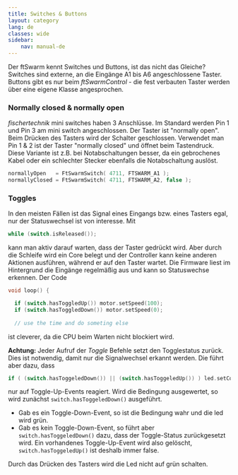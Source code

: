 ```yaml
---
title: Switches & Buttons
layout: category
lang: de
classes: wide
sidebar:
    nav: manual-de
---
```


Der ftSwarm kennt Switches und Buttons, ist das nicht das Gleiche? Switches sind externe, an die Eingänge A1 bis A6 angeschlossene Taster. Buttons gibt es nur beim *ftSwarmControl* - die fest verbauten Taster werden über eine eigene Klasse angesprochen.

### Normally closed & normally open

*fischertechnik* mini switches haben 3 Anschlüsse. Im Standard werden Pin 1 und Pin 3 am mini switch angeschlossen. Der Taster ist "normally open". Beim Drücken des Tasters wird der Schalter geschlossen. Verwendet man Pin  1 & 2 ist der Taster "normally closed" und öffnet beim Tastendruck. Diese Variante ist z.B. bei Notabschaltungen besser, da ein gebrochenes Kabel oder ein schlechter Stecker ebenfalls die Notabschaltung auslöst.

```cpp
normallyOpen   = FtSwarmSwitch( 4711, FTSWARM_A1 );
normallyClosed = FtSwarmSwitch( 4711, FTSWARM_A2, false );
```

### Toggles

In den meisten Fällen ist das Signal eines Eingangs bzw. eines Tasters egal, nur der Statuswechsel ist von interesse. Mit

```cpp
while (switch.isReleased());
```

kann man aktiv darauf warten, dass der Taster gedrückt wird. Aber durch die Schleife wird ein Core belegt und der Controller kann keine anderen Aktionen ausführen, während er auf den Taster wartet. Die Firmware liest im Hintergrund die Eingänge regelmäßig aus und kann so Statuswechse erkennen. Der Code

```cpp
void loop() {

  if (switch.hasToggledUp()) motor.setSpeed(100);
  if (switch.hasToggledDown()) motor.setSpeed(0);
  
  // use the time and do someting else
```

ist cleverer, da die CPU beim Warten nicht blockiert wird.

**Achtung:** Jeder Aufruf der *Toggle* Befehle setzt den Togglestatus zurück. Dies ist notwendig, damit nur die Signalwechsel erkannt werden. Die führt aber dazu, dass

```cpp
if ( (switch.hasToggeledDown()) || (switch.hasToggeledUp()) ) led.setColor( CRGB:Green );
```

nur auf Toggle-Up-Events reagiert. Wird die Bedingung ausgewertet, so wird zunächst ``switch.hasToggeledDown()`` ausgeführt.

- Gab es ein Toggle-Down-Event, so ist die Bedingung wahr und die led wird grün.
- Gab es kein Toggle-Down-Event, so führt aber ``switch.hasToggeledDown()`` dazu, dass der Toggle-Status zurückgesetzt wird. Ein vorhandenes Toggle-Up-Event wird also gelöscht, ``switch.hasToggeledUp()`` ist deshalb immer false.

Durch das Drücken des Tasters wird die Led nicht auf grün schalten.

